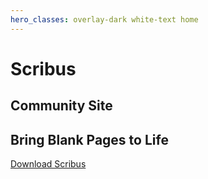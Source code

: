 ```yaml
---
hero_classes: overlay-dark white-text home
---
```

# Scribus
## Community Site

## Bring Blank Pages to Life

[Download Scribus](/download?classes=btn,btn-primary,btn-lg)
